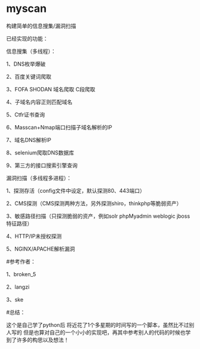 # myscan

构建简单的信息搜集/漏洞扫描

已经实现的功能：

信息搜集（多线程）：

1、DNS枚举爆破 

2、百度关键词爬取 

3、FOFA SHODAN 域名爬取 C段爬取

4、子域名内容正则匹配域名

5、Ctfr证书查询

6、Masscan+Nmap端口扫描子域名解析的IP

7、域名DNS解析IP

8、selenium爬取DNS数据库

9、第三方的接口搜索引擎查询

漏洞扫描（多线程多进程）：

1、探测存活（config文件中设定，默认探测80、443端口）

2、CMS探测（CMS探测两种方法，另外探测shiro，thinkphp等脆弱资产）

3、敏感路径扫描（只探测脆弱的资产，例如solr phpMyadmin weblogic jboss特征路径）

4、HTTP/IP未授权探测

5、NGINX/APACHE解析漏洞

#参考作者：

1、broken_5

2、langzi

3、ske

#总结：

这个是自己学了python后 将近花了1个多星期的时间写的一个脚本，虽然比不过别人写的 但是也算对自己的一个小小的实现吧，再其中参考别人的代码的时候也学到了许多的构思以及想法！
